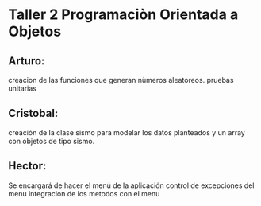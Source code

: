 # Taller 2 Programaciòn Orientada a Objetos

## Arturo:
creacion de las funciones que generan nùmeros aleatoreos.
pruebas unitarias
## Cristobal:
creación de la clase sismo para modelar los datos planteados y un array con objetos de tipo sismo.
## Hector:
Se encargará de hacer el menú de la aplicación
control de excepciones del menu
integracion de los metodos con el menu


